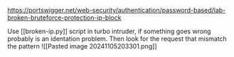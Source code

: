 https://portswigger.net/web-security/authentication/password-based/lab-broken-bruteforce-protection-ip-block

Use [[broken-ip.py]] script in turbo intruder, if something goes wrong probably is an identation problem.
Then look for the request that mismatch the pattern
![[Pasted image 20241105203301.png]]